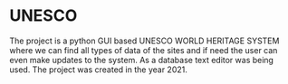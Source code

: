 # UNESCO
The project is a python GUI based UNESCO WORLD HERITAGE SYSTEM where we can find all types of data of the sites and if need the user can even make updates to the system. As a database text editor was being used. The project was created in the year 2021. 
